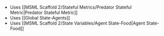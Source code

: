 - Uses [[MSML Scaffold 2/Stateful Metrics/Predator Stateful Metric|Predator Stateful Metric]]
- Uses [[Global State-Agents]]
- Uses [[MSML Scaffold 2/State Variables/Agent State-Food|Agent State-Food]]